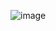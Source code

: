 ![image](https://github.com/runtime-error786/Text-to-SQL-GEN-Ai/assets/123109871/15a54895-aa51-4785-b318-7c033360d585)
